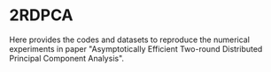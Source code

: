 # 2RDPCA
Here provides the codes and datasets to reproduce the numerical experiments in paper "Asymptotically Efficient Two-round Distributed Principal Component Analysis".
